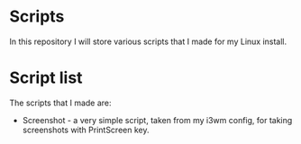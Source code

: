 # Scripts
In this repository I will store various scripts that I made for my Linux install.

# Script list
The scripts that I made are:
* Screenshot - a very simple script, taken from my i3wm config, for taking screenshots with PrintScreen key.
